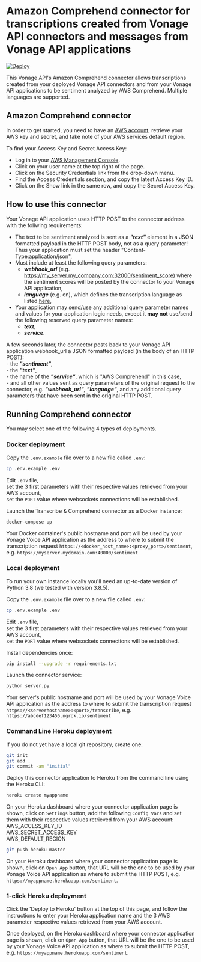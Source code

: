# Amazon Comprehend connector for transcriptions created from Vonage API connectors and messages from Vonage API applications

[![Deploy](https://www.herokucdn.com/deploy/button.svg)](https://heroku.com/deploy?template=https://github.com/nexmo-se/aws-comprehend)

This Vonage API's Amazon Comprehend connector allows transcriptions created from your deployed Vonage API connectors and from your Vonage API applications to be sentiment analyzed by AWS Comprehend. Multiple languages are supported.

## Amazon Comprehend connector

In order to get started, you need to have an [AWS account](http://aws.amazon.com), retrieve your AWS key and secret, and take note of your AWS services default region.

To find your Access Key and Secret Access Key:

- Log in to your [AWS Management Console](http://aws.amazon.com/console).
- Click on your user name at the top right of the page.
- Click on the Security Credentials link from the drop-down menu.
- Find the Access Credentials section, and copy the latest Access Key ID.
- Click on the Show link in the same row, and copy the Secret Access Key.

## How to use this connector

Your Vonage API application uses HTTP POST to the connector address with the follwing requirements:
- The text to be sentiment analyzed is sent as a _**"text"**_ element in a JSON formatted payload in the HTTP POST body, not as a query parameter! Thus your application must set the header "Content-Type:application/json",
- Must include at least the following query parameters:
	- _**webhook_url**_ (e.g. https://my_server.my_company.com:32000/sentiment_score) where the sentiment scores will be posted by the connector to your Vonage API application,
	- _**language**_ (e.g. en), which defines the transcription language as listed [here](https://docs.aws.amazon.com/comprehend/latest/dg/supported-languages.html),
- Your application may send/use any additional query parameter names and values for your application logic needs, except it **may not** use/send the following reserved query parameter names:
	- _**text**_,
	- _**service**_.

A few seconds later, the connector posts back to your Vonage API application webhook_url a JSON formatted payload (in the body of an HTTP POST):</br>
	- the _**"sentiment"**_,</br>
	- the _**"text"**_,</br>
	- the name of the _**"service"**_, which is "AWS Comprehend" in this case,</br> 
	- and all other values sent as query parameters of the original request to the connector, e.g. _**"webhook_url"**_, _**"language"**_, and any additional query parameters that have been sent in the original HTTP POST.</br>

## Running Comprehend connector

You may select one of the following 4 types of deployments.

### Docker deployment

Copy the `.env.example` file over to a new file called `.env`:
```bash
cp .env.example .env
```

Edit `.env` file,<br/>
set the 3 first parameters with their respective values retrieved from your AWS account,<br/>
set the `PORT` value where websockets connections will be established.

Launch the Transcribe & Comprehend connector as a Docker instance:

```bash
docker-compose up
```
Your Docker container's public hostname and port will be used by your Vonage Voice API application as the address to where to submit the transcription request `https://<docker_host_name>:<proxy_port>/sentiment`, e.g. `https://myserver.mydomain.com:40000/sentiment`

### Local deployment

To run your own instance locally you'll need an up-to-date version of Python 3.8 (we tested with version 3.8.5).

Copy the `.env.example` file over to a new file called `.env`:

```bash
cp .env.example .env
```

Edit `.env` file,<br/>
set the 3 first parameters with their respective values retrieved from your AWS account,<br/>
set the `PORT` value where websockets connections will be established.

Install dependencies once:
```bash
pip install --upgrade -r requirements.txt
```

Launch the connector service:
```bash
python server.py
```

Your server's public hostname and port will be used by your Vonage Voice API application as the address to where to submit the transcription request `https://<serverhostname>:<port>/transcribe`, e.g. `https://abcdef123456.ngrok.io/sentiment`

### Command Line Heroku deployment

If you do not yet have a local git repository, create one:</br>
```bash
git init
git add .
git commit -am "initial"
```

Deploy this connector application to Heroku from the command line using the Heroku CLI:

```bash
heroku create myappname
```

On your Heroku dashboard where your connector application page is shown, click on `Settings` button,
add the following `Config Vars` and set them with their respective values retrieved from your AWS account:</br>
AWS_ACCESS_KEY_ID</br>
AWS_SECRET_ACCESS_KEY</br>
AWS_DEFAULT_REGION</br>

```bash
git push heroku master
```

On your Heroku dashboard where your connector application page is shown, click on `Open App` button, that URL will be the one to be used by your Vonage Voice API application as where to submit the HTTP POST, e.g. `https://myappname.herokuapp.com/sentiment`.

### 1-click Heroku deployment

Click the 'Deploy to Heroku' button at the top of this page, and follow the instructions to enter your Heroku application name and the 3 AWS parameter respective values retrieved from your AWS account.

Once deployed, on the Heroku dashboard where your connector application page is shown, click on `Open App` button, that URL will be the one to be used by your Vonage Voice API application as where to submit the HTTP POST, e.g. `https://myappname.herokuapp.com/sentiment`.
